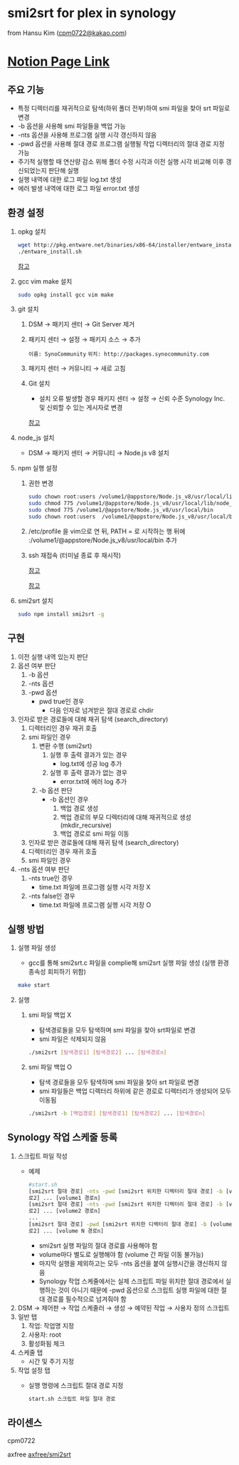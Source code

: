 # smi2srt for plex in synology

from Hansu Kim (cpm0722@kakao.com)

# [Notion Page Link](https://www.notion.so/cpm0722/smi2srt-for-plex-in-synology-229efd42fe90465f871324914569d29f)

## 주요 기능
- 특정 디렉터리를 재귀적으로 탐색(하위 폴더 전부)하여 smi 파일을 찾아 srt 파일로 변경
- -b 옵션을 사용해 smi 파일들을 백업 가능
- -nts 옵션을 사용해 프로그램 실행 시각 갱신하지 않음
- -pwd 옵션을 사용해 절대 경로 프로그램 실행될 작업 디렉터리의 절대 경로 지정 가능
- 주기적 실행할 때 연산량 감소 위해 폴더 수정 시각과 이전 실행 시각 비교해 이후 갱신되었는지 판단해 실행
- 실행 내역에 대한 로그 파일 log.txt 생성
- 에러 발생 내역에 대한 로그 파일 error.txt 생성

## 환경 설정
1. opkg 설치

    ```bash
    wget http://pkg.entware.net/binaries/x86-64/installer/entware_install.sh
    ./entware_install.sh
    ```

    [참고](https://www.sysnet.pe.kr/2/0/11706)

1. gcc vim make 설치

    ```bash
    sudo opkg install gcc vim make
    ```

1. git 설치

    1. DSM → 패키지 센터 → Git Server 제거
    
    1. 패키지 센터 → 설정 → 패키지 소스 → 추가

        `이름: SynoCommunity`
        `위치: http://packages.synocommunity.com`

    1. 패키지 센터 → 커뮤니티 → 새로 고침
    
    1. Git 설치
        
        - 설치 오류 발생할 경우 패키지 센터 → 설정 → 신뢰 수준 Synology Inc. 및 신뢰할 수 있는 게시자로 변경
    
        [참고](https://blog.acidpop.kr/228)

1. node_js 설치

    - DSM → 패키지 센터 → 커뮤니티 → Node.js v8 설치
    
1. npm 실행 설정

    1. 권한 변경

        ```bash
        sudo chown root:users /volume1/@appstore/Node.js_v8/usr/local/lib/node_modules -R
        sudo chmod 775 /volume1/@appstore/Node.js_v8/usr/local/lib/node_modules
        sudo chmod 775 /volume1/@appstore/Node.js_v8/usr/local/bin
        sudo chown root:users  /volume1/@appstore/Node.js_v8/usr/local/bin
        ```

    1. /etc/profile 을 vim으로 연 뒤, PATH = 로 시작하는 행 뒤에 :/volume1/@appstore/Node.js_v8/usr/local/bin 추가
    
    1. ssh 재접속 (터미널 종료 후 재시작)
    
        [참고](https://community.synology.com/enu/forum/1/post/124087)
        
        [참고](http://blog.naver.com/PostView.nhn?blogId=takakobj&logNo=110149113938)

1. smi2srt 설치

    ```bash
    sudo npm install smi2srt -g
    ```

## 구현

1. 이전 실행 내역 있는지 판단
1. 옵션 여부 판단
    1. -b 옵션
    1. -nts 옵션
    1. -pwd 옵션
        - pwd true인 경우
            - 다음 인자로 넘겨받은 절대 경로로 chdir
1. 인자로 받은 경로들에 대해 재귀 탐색 (search_directory)
    1. 디렉터리인 경우 재귀 호출
    1. smi 파일인 경우
        1.  변환 수행 (smi2srt)
            1. 실행 후 출력 결과가 있는 경우
                - log.txt에 성공 log 추가
            1. 실행 후 출력 결과가 없는 경우
                - error.txt에 에러 log 추가
        1. -b 옵션 판단
            - -b 옵션인 경우
                1. 백업 경로 생성
                1. 백업 경로의 부모 디렉터리에 대해 재귀적으로 생성 (mkdir_recursive)
                1. 백업 경로로 smi 파일 이동
    1. 인자로 받은 경로들에 대해 재귀 탐색 (search_directory)
    1. 디렉터리인 경우 재귀 호출
    1. smi 파일인 경우
1. -nts 옵션 여부 판단
    1. -nts true인 경우
        - time.txt 파일에 프로그램 실행 시각 저장 X
    1. -nts false인 경우
        - time.txt 파일에 프로그램 실행 시각 저장 O

## 실행 방법

1. 실행 파일 생성
    - gcc를 통해 smi2srt.c 파일을 complie해 smi2srt 실행 파일 생성 (실행 환경 종속성 회피하기 위함)

    ```bash
    make start
    ```

1. 실행
    1. smi 파일 백업 X
        - 탐색경로들을 모두 탐색하며 smi 파일을 찾아 srt파일로 변경
        - smi 파일은 삭제되지 않음

        ```bash
        ./smi2srt [탐색경로1] [탐색경로2] ... [탐색경로n]
        ```

    1. smi 파일 백업 O
        - 탐색 경로들을 모두 탐색하며 smi 파일을 찾아 srt 파일로 변경
        - smi 파일들은 백업 디렉터리 하위에 같은 경로로 디렉터리가 생성되어 모두 이동됨

        ```bash
        ./smi2srt -b [백업경로] [탐색경로1] [탐색경로2] ... [탐색경로n]
        ```

## Synology 작업 스케줄 등록

1. 스크립트 파일 작성
    - 예제

        ```bash
        #start.sh
        [smi2srt 절대 경로] -nts -pwd [smi2srt 위치한 디렉터리 절대 경로] -b [volume1 백업 디렉터리 경로] [volume1 경로1] [volume1 경
        로2] ... [volume1 경로n]
        [smi2srt 절대 경로] -nts -pwd [smi2srt 위치한 디렉터리 절대 경로] -b [volume2 백업 디렉터리 경로] [volume2 경로1] [volume2 경
        로2] ... [volume2 경로n]
        ...
        [smi2srt 절대 경로] -pwd [smi2srt 위치한 디렉터리 절대 경로] -b [volume N 백업 디렉터리 경로] [volume N 경로1] [volume N 경
        로2] ... [volume N 경로n]
        ```

        - smi2srt 실행 파일의 절대 경로를 사용해야 함
        - volume마다 별도로 실행해야 함 (volume 간 파일 이동 불가능)
        - 마지막 실행을 제외하고는 모두 -nts 옵션을 붙여 실행시간을 갱신하지 않음
        - Synology 작업 스케줄에서는 실제 스크립트 파일 위치한 절대 경로에서 실행하는 것이 아니기 때문에 -pwd 옵션으로 스크립트 실행 파일에 대한 절대 경로를 필수적으로 넘겨줘야 함
2. DSM → 제어판 → 작업 스케줄러 → 생성 → 예약된 작업 → 사용자 정의 스크립트
3. 일반 탭
    1. 작업: 작업명 지정
    2. 사용자: root
    3. 활성화됨 체크
4. 스케줄 탭
    - 시간 및 주기 지정
5. 작업 설정 탭
    - 실행 명령에 스크립트 절대 경로 지정

        ```bash
        start.sh 스크립트 파일 절대 경로
        ```
## 라이센스
    
cpm0722

axfree [axfree/smi2srt](https://github.com/axfree/smi2srt)

